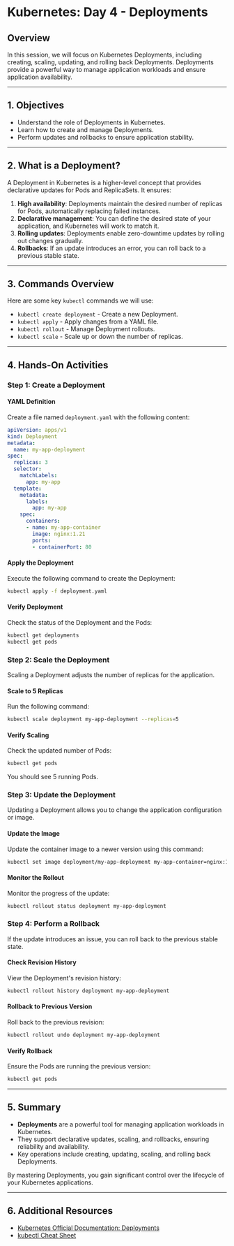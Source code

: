 # Kubernetes: Day 4 - Deployments

## **Overview**
In this session, we will focus on Kubernetes Deployments, including creating, scaling, updating, and rolling back Deployments. Deployments provide a powerful way to manage application workloads and ensure application availability.

---

## **1. Objectives**
- Understand the role of Deployments in Kubernetes.
- Learn how to create and manage Deployments.
- Perform updates and rollbacks to ensure application stability.

---

## **2. What is a Deployment?**
A Deployment in Kubernetes is a higher-level concept that provides declarative updates for Pods and ReplicaSets. It ensures:

1. **High availability**: Deployments maintain the desired number of replicas for Pods, automatically replacing failed instances.
2. **Declarative management**: You can define the desired state of your application, and Kubernetes will work to match it.
3. **Rolling updates**: Deployments enable zero-downtime updates by rolling out changes gradually.
4. **Rollbacks**: If an update introduces an error, you can roll back to a previous stable state.

---

## **3. Commands Overview**

Here are some key `kubectl` commands we will use:
- `kubectl create deployment` - Create a new Deployment.
- `kubectl apply` - Apply changes from a YAML file.
- `kubectl rollout` - Manage Deployment rollouts.
- `kubectl scale` - Scale up or down the number of replicas.

---

## **4. Hands-On Activities**

### **Step 1: Create a Deployment**

#### **YAML Definition**
Create a file named `deployment.yaml` with the following content:

```yaml
apiVersion: apps/v1
kind: Deployment
metadata:
  name: my-app-deployment
spec:
  replicas: 3
  selector:
    matchLabels:
      app: my-app
  template:
    metadata:
      labels:
        app: my-app
    spec:
      containers:
      - name: my-app-container
        image: nginx:1.21
        ports:
        - containerPort: 80
```

#### **Apply the Deployment**
Execute the following command to create the Deployment:
```bash
kubectl apply -f deployment.yaml
```

#### **Verify Deployment**
Check the status of the Deployment and the Pods:
```bash
kubectl get deployments
kubectl get pods
```

### **Step 2: Scale the Deployment**

Scaling a Deployment adjusts the number of replicas for the application.

#### **Scale to 5 Replicas**
Run the following command:
```bash
kubectl scale deployment my-app-deployment --replicas=5
```

#### **Verify Scaling**
Check the updated number of Pods:
```bash
kubectl get pods
```
You should see 5 running Pods.

### **Step 3: Update the Deployment**

Updating a Deployment allows you to change the application configuration or image.

#### **Update the Image**
Update the container image to a newer version using this command:
```bash
kubectl set image deployment/my-app-deployment my-app-container=nginx:1.22
```

#### **Monitor the Rollout**
Monitor the progress of the update:
```bash
kubectl rollout status deployment my-app-deployment
```

### **Step 4: Perform a Rollback**

If the update introduces an issue, you can roll back to the previous stable state.

#### **Check Revision History**
View the Deployment's revision history:
```bash
kubectl rollout history deployment my-app-deployment
```

#### **Rollback to Previous Version**
Roll back to the previous revision:
```bash
kubectl rollout undo deployment my-app-deployment
```

#### **Verify Rollback**
Ensure the Pods are running the previous version:
```bash
kubectl get pods
```

---

## **5. Summary**

- **Deployments** are a powerful tool for managing application workloads in Kubernetes.
- They support declarative updates, scaling, and rollbacks, ensuring reliability and availability.
- Key operations include creating, updating, scaling, and rolling back Deployments.

By mastering Deployments, you gain significant control over the lifecycle of your Kubernetes applications.

---

## **6. Additional Resources**
- [Kubernetes Official Documentation: Deployments](https://kubernetes.io/docs/concepts/workloads/controllers/deployment/)
- [kubectl Cheat Sheet](https://kubernetes.io/docs/reference/kubectl/cheatsheet/)
